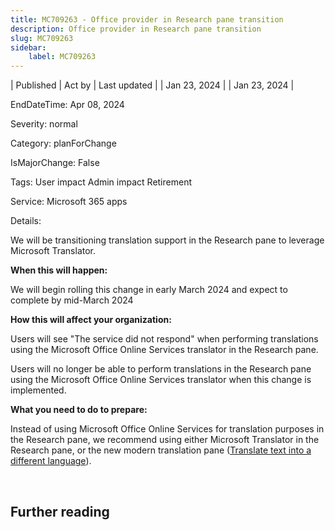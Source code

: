 ```yaml
---
title: MC709263 - Office provider in Research pane transition
description: Office provider in Research pane transition
slug: MC709263
sidebar:
    label: MC709263
---
```


| Published | Act by | Last updated |
| Jan 23, 2024 |  | Jan 23, 2024 |

EndDateTime: Apr 08, 2024

Severity: normal

Category: planForChange

IsMajorChange: False

Tags: User impact Admin impact Retirement

Service: Microsoft 365 apps

Details: 

<p>We will be transitioning translation support in the Research pane to leverage Microsoft Translator.</p><p><b>When this will happen:</b></p><p>We will begin rolling this change in early March 2024 and expect to complete by mid-March 2024</p><p><b>How this will affect your organization:</b></p><p>Users will see "The service did not respond" when performing translations using the Microsoft Office Online Services translator in the Research pane.</p><p>Users will no longer be able to perform translations in the Research pane using the Microsoft Office Online Services translator when this change is implemented.&nbsp;<br></p><p><b>What you need to do to prepare:</b></p><p>Instead of using Microsoft Office Online Services for translation purposes in the Research pane, we recommend using either Microsoft Translator in the Research pane, or the new modern translation pane (<a href="https://support.microsoft.com/en-us/office/translate-text-into-a-different-language-287380e4-a56c-48a1-9977-f2dca89ce93f" target="_blank">Translate text into a different language</a>).&nbsp;</p><p><br></p>

## Further reading
